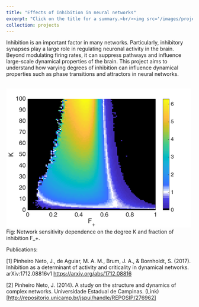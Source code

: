 ```yaml
---
title: "Effects of Inhibition in neural networks"
excerpt: "Click on the title for a summary.<br/><img src='/images/projects-inhibition.png'>"
collection: projects
---
```


Inhibition is an important factor in many networks. Particularly, inhibitory synapses play a large role in regulating neuronal activity in the brain.  Beyond modulating firing rates, it can suppress pathways and influence large-scale dynamical properties of the brain.  This project aims to understand how varying degrees of inhibition can influence dynamical properties such as phase transitions and attractors in neural networks.

<br/><img src='/images/projects-inhibition.png'><br>
Fig: Network sensitivity dependence on the degree K and fraction of inhibition F_+.

Publications:

[1] Pinheiro Neto, J., de Aguiar, M. A. M., Brum, J. A., & Bornholdt, S. (2017). Inhibition as a determinant of activity and criticality in dynamical networks. arXiv:1712.08816v1 https://arxiv.org/abs/1712.08816

[2] Pinheiro Neto, J. (2014). A study on the structure and dynamics of complex networks. Universidade Estadual de Campinas. (Link)[http://repositorio.unicamp.br/jspui/handle/REPOSIP/276962]
